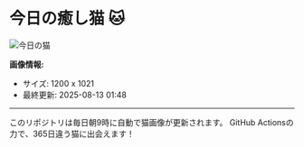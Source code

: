 # 今日の癒し猫 🐱

![今日の猫](https://cdn2.thecatapi.com/images/06dgGmEOV.jpg)

**画像情報:**
- サイズ: 1200 x 1021
- 最終更新: 2025-08-13 01:48

---

このリポジトリは毎日朝9時に自動で猫画像が更新されます。
GitHub Actionsの力で、365日違う猫に出会えます！
